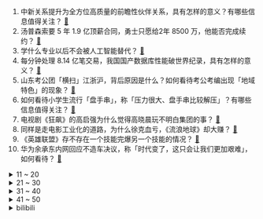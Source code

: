 1. 中新关系提升为全方位高质量的前瞻性伙伴关系，具有怎样的意义？有哪些信息值得关注？ [:link:](https://www.zhihu.com/question/593162120)
2. 汤普森索要 5 年 1.9 亿顶薪合同，勇士只愿给2年 8500 万，他能否完成续约？ [:link:](https://www.zhihu.com/question/592935025)
3. 学什么专业以后不会被人工智能替代？ [:link:](https://www.zhihu.com/question/593139975)
4. 每分钟处理 8.14 亿笔交易，我国国产数据库性能破世界纪录，具有怎样的意义？ [:link:](https://www.zhihu.com/question/593178716)
5. 山东考公团「横扫」江浙沪，背后原因是什么？如何看待考公考编出现「地域特色」的现象？ [:link:](https://www.zhihu.com/question/592777484)
6. 如何看待小学生流行「盘手串」，称「压力很大、盘手串比较解压」？有哪些信息值得关注？ [:link:](https://www.zhihu.com/question/592724955)
7. 电视剧《狂飙》的高启强为什么觉得高晓晨玩不明白集团的事？ [:link:](https://www.zhihu.com/question/591812489)
8. 同样是走电影工业化的道路，为什么徐克血亏，《流浪地球》却大赚？ [:link:](https://www.zhihu.com/question/312774422)
9. 《英雄联盟》存不存在一个技能完爆另一个技能的情况？ [:link:](https://www.zhihu.com/question/593156836)
10. 华为余承东内网回应不造车决议，称「时代变了，这只会让我们更加艰难」，如何看待？ [:link:](https://www.zhihu.com/question/593090560)
<details>
<summary>11 ~ 20</summary>

11. 张继科回应「涉嫌欠赌债将自己和景甜的私密照卖给债主，债主向景甜要债」一事：纯属捏造，哪些信息值得关注？ [:link:](https://www.zhihu.com/question/593157996)
12. 美军最高将领称「中美战争并未『迫在眉睫』，美对华言论过热，应该降温」，释放了哪些信号？ [:link:](https://www.zhihu.com/question/593187117)
13. 如何看待《英雄联盟》知名视频作者、B 站百大 UP 主「徐老师」宣布因经济与身体问题停更？ [:link:](https://www.zhihu.com/question/593033613)
14. 陈晓《人生之路》差评不断，你对该剧都有哪些评价? [:link:](https://www.zhihu.com/question/592774376)
15. 欧盟讨论向乌克兰派遣维和部队，佩斯科夫回应「这极其危险」，这一计划若落实，意味着什么？俄方将如何应对? [:link:](https://www.zhihu.com/question/593169808)
16. 成年人的世界有多不容易？ [:link:](https://www.zhihu.com/question/297765072)
17. 如何评价腾势 D9 的「脑电波驾驶」实验？ [:link:](https://www.zhihu.com/question/593173746)
18. 《塞尔达传说：王国之泪》可以提前预定2023的年度最佳游戏了吗？ [:link:](https://www.zhihu.com/question/592581018)
19. 关于电影《宇宙探索编辑部》，你有哪些看法？ [:link:](https://www.zhihu.com/question/576799629)
20. 22-23 赛季英超曼城 4:1 利物浦距离榜首 5 分，格拉利什德布劳内均传射，如何评价这场比赛？ [:link:](https://www.zhihu.com/question/593212322)
</details>
<details>
<summary>21 ~ 30</summary>

21. 2023 LPL 春季季后赛 BLG 3:1 淘汰 RNG，如何评价这场比赛？ [:link:](https://www.zhihu.com/question/593173793)
22. 中国银行原党委书记、董事长刘连舸接受审查调查，如何看待此事？ [:link:](https://www.zhihu.com/question/593004847)
23. 你们的妈妈都有些什么让你惊叹的技能？ [:link:](https://www.zhihu.com/question/64375919)
24. 带娃去植物园需要注意些什么安全事项？ [:link:](https://www.zhihu.com/question/591366447)
25. 《王者荣耀》S30 赛季改版后应该出星泉还是救赎？ [:link:](https://www.zhihu.com/question/592094128)
26. 人长大以后，要不要和自己曾经的执念和解？ [:link:](https://www.zhihu.com/question/592988432)
27. 《他是谁》第 22 集拍得怎么样？有哪些值得关注的剧情点？ [:link:](https://www.zhihu.com/question/593040583)
28. 《龙珠》里的人物被子弹打中会怎样？ [:link:](https://www.zhihu.com/question/40653491)
29. 中国足协副主席杜兆才涉嫌严重违纪违法，正接受中央纪委国家监委纪律审查和监察调查，哪些信息值得关注？ [:link:](https://www.zhihu.com/question/593125377)
30. 又到周末了，有双休的朋友们，你们周末一般怎么安排呢？ [:link:](https://www.zhihu.com/question/588807180)
</details>
<details>
<summary>31 ~ 40</summary>

31. 如何看待库洛在《库街区》复制米哈游的用户协议后，《战双帕弥什》的文案又复制《崩坏星穹铁道》？ [:link:](https://www.zhihu.com/question/592995011)
32. 现在经常提的「自然教育」，一定要带孩子远足郊游，去景区、去田野吗？ [:link:](https://www.zhihu.com/question/592761136)
33. 装修圈近几年一直在流传「装修千万步，家电第一步」，你如何看待这种说法？ [:link:](https://www.zhihu.com/question/593182929)
34. 玩《卧龙：苍天陨落》被小兵给虐了，魂游戏真的不适合手残党玩吗？ [:link:](https://www.zhihu.com/question/589749935)
35. 奥地利部分议员退场抗议泽连斯基发表视频讲话，释放了哪些信号？「泽连斯基热」在欧洲还能持续多久？ [:link:](https://www.zhihu.com/question/592968967)
36. 如何评价靳东、王丽坤主演的谍战剧《无间》？ [:link:](https://www.zhihu.com/question/540275200)
37. 如何看待 2023 LPL 春季季后赛 TES 与 WE 比赛时的暂停？ [:link:](https://www.zhihu.com/question/593054436)
38. 你吃过最奢侈的一道菜是什么？ [:link:](https://www.zhihu.com/question/284676187)
39. 美国空军部长称「美高超音速导弹测试遭遇失败，该研究计划可能处于『危险之中』」，这将产生哪些影响？ [:link:](https://www.zhihu.com/question/592549146)
40. 家庭教育和学校教育哪个更重要？? [:link:](https://www.zhihu.com/question/587829884)
</details>
<details>
<summary>41 ~ 50</summary>

41. 3 月中国制造业 PMI 为 51.9%，比上月下降 0.7 个百分点，如何解读？ [:link:](https://www.zhihu.com/question/592939545)
42. 职场中，作为老板该不该在意员工上班时间「摸鱼」？ [:link:](https://www.zhihu.com/question/593155336)
43. 露营倒闭潮来袭，为何才火2年就熄火了？ [:link:](https://www.zhihu.com/question/592931945)
44. 湖人大逆袭！升至西部第7，浓眉38+17大号两双，詹姆斯18分10板6助。怎么评价这场比赛？ [:link:](https://www.zhihu.com/question/593141176)
45. 北京汽车集团有限公司原党委书记、董事长徐和谊接受审查调查，哪些信息值得关注？ [:link:](https://www.zhihu.com/question/593079501)
46. 尤二姐自甘做妾，从未觊觎凤姐正位，王熙凤为何还容不下尤二姐? [:link:](https://www.zhihu.com/question/586439364)
47. 22-23 赛季 NBA 湖人 123:111 森林狼，浓眉 38+17，如何评价这场比赛？ [:link:](https://www.zhihu.com/question/593117794)
48. “爱自己”真正的含义是什么？ [:link:](https://www.zhihu.com/question/582476570)
49. 如何让孩子形成坚持阅读的习惯？ [:link:](https://www.zhihu.com/question/584431498)
50. 22-23 赛季 NBA马刺 115:130 勇士，如何评价这场比赛？ [:link:](https://www.zhihu.com/question/593129250)
</details><details>
<summary>bilibili</summary>

1. 『从头看她』1920-2020，中国女性发型的百年变迁 [:link:](//www.bilibili.com/video/BV1qm4y1r7BB)
2. “过来点，我保证不打你” [:link:](//www.bilibili.com/video/BV1tN411N7jN)
3. up主，你这看了个啥？？2023年1月新番完结吐槽大总结！【泛式】 [:link:](//www.bilibili.com/video/BV1Bh411375J)
4. 【自制】我做了一种很新的 机 器 人！【硬核】 [:link:](//www.bilibili.com/video/BV1Uh41137Th)
5. 六年前B站全是这种视频！！ [:link:](//www.bilibili.com/video/BV1XL411X7nQ)
6. JISOO - ‘FLOWER’ M/V [:link:](//www.bilibili.com/video/BV1RX4y1R7w1)
7. 很内向，出门只走下水道 [:link:](//www.bilibili.com/video/BV1Ng4y1x7QM)
8. 《原神》3.6版本PV：「盛典与慧业」 [:link:](//www.bilibili.com/video/BV1Ds4y1J7n3)
9. 康帅傅：我就是这被这破玩意卷死的 [:link:](//www.bilibili.com/video/BV1kT411q7FQ)
10. 死了，但没死透的小奶猫 [:link:](//www.bilibili.com/video/BV1NV4y1Q7bk)
<details>
<summary>11 ~ 20</summary>

11. 《明日方舟》主题曲【惊霆无声】开放 限时纪念活动宣传pv [:link:](//www.bilibili.com/video/BV1gY4y1D71D)
12. 2分钟讲完《狂飙》高启强的一生，还没看的进来看看 [:link:](//www.bilibili.com/video/BV1PT411B73G)
13. BBOX超燃演奏《无期迷途》 [:link:](//www.bilibili.com/video/BV1mT411q7KA)
14. 耗时半年的呕心之作，带你跨越数万年，去了解神秘的非洲文明 [:link:](//www.bilibili.com/video/BV1iN411P71T)
15. 酥酥脆脆香猪!小傲抱头痛哭！ [:link:](//www.bilibili.com/video/BV1sL411S7L9)
16. 美国最贵炸鸡VS肯德基！！$600美金一份的炸鸡，值得吗？ [:link:](//www.bilibili.com/video/BV1oM411M7WX)
17. 《家人们谁懂啊》原来配音是她，这是娶了一个黄瓜条吗！ [:link:](//www.bilibili.com/video/BV1kM4y1U7ms)
18. 被告：真诚是我永远的必杀技 [:link:](//www.bilibili.com/video/BV1gg4y1G7Fx)
19. 【蔚蓝档案】首曝PV——欢迎来到基沃托斯！ [:link:](//www.bilibili.com/video/BV11v4y1V7am)
20. 走廊清唱《すずめ feat.十明》铃芽户缔主题曲 [:link:](//www.bilibili.com/video/BV1oT411q77o)
</details>
<details>
<summary>21 ~ 30</summary>

21. 那个被骂上热搜的高三女生，得到大家的道歉了吗？ [:link:](//www.bilibili.com/video/BV1Ks4y1U7AR)
22. 《重返未来：1999》三测PV 招募开启 中配实装！ [:link:](//www.bilibili.com/video/BV1PT411z7AB)
23. 【何同学】我们做了一台中文打字机... [:link:](//www.bilibili.com/video/BV1Sk4y1471G)
24. 「原梦冒险团」第一集：出发！向着星辰与深渊！ [:link:](//www.bilibili.com/video/BV1Gh41137Xf)
25. 英雄联盟：暗裔未来，甩葱歌！ [:link:](//www.bilibili.com/video/BV1AV4y1Q7sj)
26. 炸裂！《越狱兔》到底有多离谱？动画界最强战力？ [:link:](//www.bilibili.com/video/BV1PY4y1D7Xs)
27. 你可能真的一点没看懂茄子哭马 [:link:](//www.bilibili.com/video/BV1co4y1W7eY)
28. 我终于知道为什么情侣爬完泰山不是结婚就是分手 [:link:](//www.bilibili.com/video/BV1t84y1g7Gj)
29. 蓑衣在2200多年前的先秦时期就已经出现了，是人们用来避雨的工具。 [:link:](//www.bilibili.com/video/BV1aV4y1Q7bn)
30. 做了350斤无骨鸡爪，在家实现无限畅吃！ [:link:](//www.bilibili.com/video/BV17L411S7JB)
</details>
<details>
<summary>31 ~ 40</summary>

31. 中文互联网的凋零，正在杀死中国人工智能的未来【为什么我们搞不出ChatGPT】 [:link:](//www.bilibili.com/video/BV1Nm4y1z7AT)
32. 猫猫打字太慢了 [:link:](//www.bilibili.com/video/BV1wN411N7mQ)
33. 网曝我们是假情侣，回应一些瓜 [:link:](//www.bilibili.com/video/BV1eg4y137rx)
34. 【编导说02】电竞区up主の日常--回复热心网友私信之 【我们到底熟不熟】 [:link:](//www.bilibili.com/video/BV1zg4y137sf)
35. 全网首测！体验美国最刺激的户外活动！超级震撼！ [:link:](//www.bilibili.com/video/BV1qm4y1r7ZG)
36. 在这个身体工作真的辛苦大家了 [:link:](//www.bilibili.com/video/BV1WV4y1Q78u)
37. 《小川同学是女生》DLC 后日谈 [:link:](//www.bilibili.com/video/BV1HM4y1U7dN)
38. 两代大帝对望！看看什么叫俄罗斯巅峰时刻！《叶卡捷琳娜》S2P8 [:link:](//www.bilibili.com/video/BV17a4y1M7DB)
39. 水 视 频 [:link:](//www.bilibili.com/video/BV12a4y1M7FL)
40. 【钢铁雄心4】全流程新手教学 | 5500小时带你入门 [:link:](//www.bilibili.com/video/BV1P84y1g7JN)
</details>
<details>
<summary>41 ~ 50</summary>

41. 占用你几分钟，还给你，我半生厨艺经验，肉类焯水，和青菜焯水希望对大家有所帮助 [:link:](//www.bilibili.com/video/BV14L411S7ZD)
42. 深度|| 横扫八荒的大秦为何14年就亡了？秦到底崩在了哪？ [:link:](//www.bilibili.com/video/BV18h411V7DL)
43. 《艺术人生》 [:link:](//www.bilibili.com/video/BV1s84y1g7iS)
44. 为什么全世界都阻止不了韩国人霸凌？？韩国财阀大小姐真实事件？ [:link:](//www.bilibili.com/video/BV1qo4y1W7D1)
45. 浅感受一下ai绘画的效果，做完这个视频，内心五味杂陈 [:link:](//www.bilibili.com/video/BV1oT411q7Yu)
46. 【祖玛/Zuma】【新世界纪录！！！】【冒险模式】【38分02秒】 [:link:](//www.bilibili.com/video/BV1384y1g7yx)
47. 谁懂！滑跪拥抱真的很绝！导演的封神动作设计再次出现，救赎感拉满！！ [:link:](//www.bilibili.com/video/BV1HN411N7Jb)
48. 小呆呆喜提标准差事 [:link:](//www.bilibili.com/video/BV1A24y1j7yb)
49. 怎么脱离网红妆画出精致感 手把手塑造一眼脱俗的气质 名媛妆化妆 [:link:](//www.bilibili.com/video/BV1RM4y1m74j)
50. 在成都夜市消费一个晚上，看看有多少缺斤少两的商贩，缺的如果要回来可以省多少钱？ [:link:](//www.bilibili.com/video/BV1Jm4y1z7gX)
</details>
<details>
<summary>51 ~ 60</summary>

51. 把成年鳄鱼养家里是什么样的体验？ [:link:](//www.bilibili.com/video/BV1DM4y1U7uM)
52. 当校园出现“跳房子”，接下来的一幕幕令人感慨 [:link:](//www.bilibili.com/video/BV1Tc411j7eG)
53. 最后这坑给我键盘都按废了！ [:link:](//www.bilibili.com/video/BV1vN411N73u)
54. 钢筋直男和女同事AA，4000元到美术馆看上海夜景？？？【凭啥这么贵ep55-ROOF P.M. Modern Dining】 [:link:](//www.bilibili.com/video/BV1B84y1M7Eh)
55. 学校本地的埃及人 [:link:](//www.bilibili.com/video/BV1FV4y1Q7Lo)
56. 【油管百万恐游动画博主FASH入驻B站了】波比是可爱的女孩子…吗？| Poppy PlayTime [:link:](//www.bilibili.com/video/BV1Wm4y1z7Kx)
57. 《崩坏3》全新S级角色「织羽梦旌」& SP角色「终末协理0017」预告 [:link:](//www.bilibili.com/video/BV1m84y1g7N9)
58. 哥们，文言文翻译能多离谱？! [:link:](//www.bilibili.com/video/BV1wM411u7AY)
59. 我妹妹175cm 给她买什么车？ [:link:](//www.bilibili.com/video/BV1Nc41157FQ)
60. ChatGPT六步提问法：你若诚心发问，它会给你一篇惊艳论文！ [:link:](//www.bilibili.com/video/BV16s4y177Pz)
</details>
<details>
<summary>61 ~ 70</summary>

61. 一只虚胖  一只实心 [:link:](//www.bilibili.com/video/BV1Ys4y1D72Q)
62. 【罗翔】多数即正义？从苏格拉底之死聊起 [:link:](//www.bilibili.com/video/BV1Po4y1W7Qv)
63. 做UP主三年！用全部收益开了一家二次元店！！！ [:link:](//www.bilibili.com/video/BV1tv4y1V7wK)
64. 第二套小学生太极广播体操，现在开始！ [:link:](//www.bilibili.com/video/BV1U24y1L7iQ)
65. 官方整活儿【梦幻西游X福鼎白茶X太姥山景区】 茶旅宣传片《仙都梦茶》正式上线 [:link:](//www.bilibili.com/video/BV1LM4y1U74R)
66. “笑死，这要能出神里，我直接送你满命...我趣！” [:link:](//www.bilibili.com/video/BV1Th41137er)
67. 我终于把这道暗黑甜品给做出来了！ [:link:](//www.bilibili.com/video/BV1es4y177p6)
68. 【淮秀帮】假如《狂飙》玩狼人杀（二）！ [:link:](//www.bilibili.com/video/BV1d84y1u7gB)
69. 在襄阳吃肉嗦面太爽了吧？！红红辣辣，50一人牛肉吃到撑！ [:link:](//www.bilibili.com/video/BV1xM4y1U7vd)
70. 好家伙这哪是深夜专车 是不简单特快吧 [:link:](//www.bilibili.com/video/BV17o4y1W7dR)
</details>
<details>
<summary>71 ~ 80</summary>

71. 【每日亿遍】Happy猫教你唱happy歌 [:link:](//www.bilibili.com/video/BV1NX4y1d7d7)
72. 师父 完整版 [:link:](//www.bilibili.com/video/BV1sM411M7Cq)
73. 我不允许还有人不知道万叶偷帽子这个梗！ [:link:](//www.bilibili.com/video/BV1NN411N7oT)
74. 泪失禁体质真的主打的就是一个尴尬！！你有泪失禁体质吗？ [:link:](//www.bilibili.com/video/BV1ds4y1J7tv)
75. 这些网红绿植🧐懒人手残党别来沾边 [:link:](//www.bilibili.com/video/BV1zs4y1J7Uj)
76. 他们有他们要上的岸，你有你要攀的山。 [:link:](//www.bilibili.com/video/BV1pL411Q7XR)
77. 10首你曾听过但不知道名字的曲子 [:link:](//www.bilibili.com/video/BV14s4y177iT)
78. 原来第一次网恋奔现时女友就馋我身子了！ [:link:](//www.bilibili.com/video/BV14M4y1U7W3)
79. 【四川话版】铃芽之旅❌痔疮之旅✅ [:link:](//www.bilibili.com/video/BV1sm4y1z7Lt)
80. 一画头发就像假发，油头……这里有你想要的答案！画头发技巧 [:link:](//www.bilibili.com/video/BV1B24y1L7LP)
</details>
<details>
<summary>81 ~ 90</summary>

81. 【全球独家】卧槽！英雄联盟和乐高合作了！ [:link:](//www.bilibili.com/video/BV12V4y1Q7Zp)
82. 外 星 摇 子 [:link:](//www.bilibili.com/video/BV1T24y1j7eS)
83. 【4K60FPS】张学友《慢慢》经典神级现场！慢慢心变成铁 [:link:](//www.bilibili.com/video/BV12a4y1T7Yh)
84. 假如情侣吵架讲礼貌时# 情侣日常 [:link:](//www.bilibili.com/video/BV1vX4y1R7ya)
85. 当北方人第一次走进广东村里的早茶店时... [:link:](//www.bilibili.com/video/BV1PN411T7Pt)
86. YG是真不会扬长避短啊？ [:link:](//www.bilibili.com/video/BV1Qm4y1z7zh)
87. 如果用毕加索风格做动画？ [:link:](//www.bilibili.com/video/BV1o24y1L74o)
88. 感受一下被狗狗追杀的感觉 [:link:](//www.bilibili.com/video/BV14s4y177Ye)
89. 希望所有的小动物都能被温柔对待 [:link:](//www.bilibili.com/video/BV1ZT411q73g)
90. 杭州498日料自助餐，居然缺斤少两 [:link:](//www.bilibili.com/video/BV1po4y1W7hy)
</details>
<details>
<summary>91 ~ 100</summary>

91. “在全班同学面前演戏究竟需要多强的信念感”|《雷雨》话剧表演课堂实录 [:link:](//www.bilibili.com/video/BV1H84y1M78A)
92. “也许疯狂的人并不是我” [:link:](//www.bilibili.com/video/BV1cc411j7PQ)
93. 街头邀请陌生人撕标签 [:link:](//www.bilibili.com/video/BV1Bh411V7KU)
94. 全村突然停电，学校食堂中午也不能做饭了，看见孩子们一个个喊着肚子饿，准备带他们去村口觅食咯.. [:link:](//www.bilibili.com/video/BV1U24y177UD)
95. 真正的埃及人看《刺客信条起源》会有什么反应！ [:link:](//www.bilibili.com/video/BV1Gj411w7GW)
96. “我高考山东省第三，妈妈知道后，却一点都不开心” [:link:](//www.bilibili.com/video/BV1vk4y1i7pS)
97. 这玩意怎么吃？ [:link:](//www.bilibili.com/video/BV1Zh411g7kB)
98. 【阿斗】20万人打出8.5分，上映26年，至今被奉为高智商犯罪巅峰之作！爱德华·诺顿处女作《一级恐惧》 [:link:](//www.bilibili.com/video/BV1yT411q73N)
99. 高情商秘书VS低情商秘书 [:link:](//www.bilibili.com/video/BV1CL411m7Qe)
100. 【起源行动34登顶】火与钢术特10人无名庇护所首杀 [:link:](//www.bilibili.com/video/BV1vM411M7pC)
</details></details>